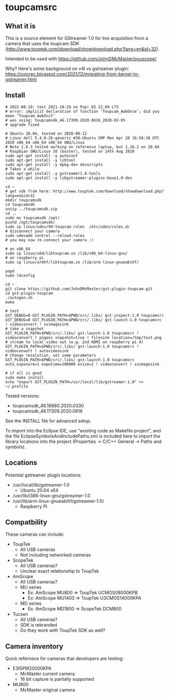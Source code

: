 toupcamsrc
=======

What it is
----------

This is a source element for GStreamer 1.0 for live acquisition from a camera that uses the 
toupcam SDK (http://www.touptek.com/download/showdownload.php?lang=en&id=32).

Intended to be used with https://github.com/JohnDMcMaster/pyuscope/

Why? Here's some background on v4l vs gstreamer plugin: https://uvicrec.blogspot.com/2021/12/migrating-from-kernel-to-gstreamer.html

Install
-------

    # 2022-08-19: test 2021-10-29 on Pop!_OS 22.04 LTS
    # error: implicit declaration of function ‘Toupcam_AwbOnce’; did you mean ‘Toupcam_AwbInit’
    # was using: toupcamsdk_46.17309.2020.0616_2020-02-05
    # upgrade fixed

    # Ubuntu 20.04, tested on 2020-08-12
    # Linux dell 5.4.0-26-generic #30-Ubuntu SMP Mon Apr 20 16:58:30 UTC 2020 x86_64 x86_64 x86_64 GNU/Linux
    # Note 1.8.3 tested working on reference laptop, but 1.16.2 on 20.04
    # Raspbian GNU/Linux 10 (buster), tested on 14th Aug 2020
    sudo apt-get install -y autoconf
    sudo apt-get install -y libtool
    sudo apt-get install -y dpkg-dev devscripts
    # Takes a while
    sudo apt-get install -y gstreamer1.0-tools
    sudo apt-get install -y libgstreamer-plugins-base1.0-dev

    cd ~
    # get sdk from here: http://www.touptek.com/download/showdownload.php?lang=en&id=32
    mkdir toupcamsdk
    cd toupcamsdk
    unzip ../toupcamsdk.zip
    cd ..
    sudo mv toupcamsdk /opt/
    pushd /opt/toupcamsdk/
    sudo cp linux/udev/99-toupcam.rules  /etc/udev/rules.d/
    # disconnect your camera
    sudo udevadm control --reload-rules
    # you may now re-connect your camera :)

    # on x86_64
    sudo cp linux/x64/libtoupcam.so /lib/x86_64-linux-gnu/
    # on raspberry pi
    sudo cp linux/armhf/libtoupcam.so /lib/arm-linux-gnueabihf/

    popd
    sudo ldconfig

    cd ~
    git clone https://github.com/JohnDMcMaster/gst-plugin-toupcam.git
    cd gst-plugin-toupcam
    ./autogen.sh
    make

    # test
    GST_DEBUG=0 GST_PLUGIN_PATH=$PWD/src/.libs/ gst-inspect-1.0 toupcamsrc
    GST_DEBUG=0 GST_PLUGIN_PATH=$PWD/src/.libs/ gst-launch-1.0 toupcamsrc ! videoconvert ! xvimagesink
    # take a snapshot
    GST_PLUGIN_PATH=$PWD/src/.libs/ gst-launch-1.0 toupcamsrc ! videoconvert ! pngenc snapshot=true ! filesink location=/tmp/test.png
    # stream to local video out (e.g. 2nd HDMI on raspberry pi 4)
    GST_PLUGIN_PATH=$PWD/src/.libs/ gst-launch-1.0 toupcamsrc ! videoconvert ! autovideosink
    # Change resolution, set some parameters
    GST_PLUGIN_PATH=$PWD/src/.libs/ gst-launch-1.0 toupcamsrc auto_exposure=1 expotime=100000 esize=2 ! videoconvert ! xvimagesink

    # if all is good
    sudo make install
    echo "export GST_PLUGIN_PATH=/usr/local/lib/gstreamer-1.0" >> ~/.profile

Tested versions:
  * toupcamsdk_46.16880.2020.0330
  * toupcamsdk_46.17309.2020.0616

See the INSTALL file for advanced setup.

To import into the Eclipse IDE, use "existing code as Makefile project", and the file EclipseSymbolsAndIncludePaths.xml is included here
to import the library locations into the project (Properties -> C/C++ General -> Paths and symbols).

Locations
---------

Potential gstreamer plugin locations:
  * /usr/local/lib/gstreamer-1.0
    * Ubuntu 20.04 x64
  * /usr/lib/i386-linux-gnu/gstreamer-1.0
  * /usr/lib/arm-linux-gnueabihf/gstreamer-1.0/
    * Raspberry Pi

Compatbility
---------

These cameras can include:
  * ToupTek
    * All USB cameras
    * Not including networked cameras
  * ScopeTek
    * All USB cameras?
    * Unclear exact relationship to ToupTek
  * AmScope
    * All USB cameras?
    * MU series
      * Ex: AmScope MU800 => ToupTek UCMOS08000KPB
      * Ex: AmScope MU1403 => ToupTek U3CMOS14000KPA
    * MD series
      * Ex: AmScope MD1800 => ScopeTek DCM800
  * Tucsen
      * All USB cameras?
      * SDK is rebranded
      * Do they work with ToupTek SDK as well?

Camera inventory
---------

Quick refernece for cameras that developers are testing:
  * E3ISPM20000KPA
    * McMaster current camera
    * 16 bit capture is partially supported
  * MU800
    * McMaster original camera
